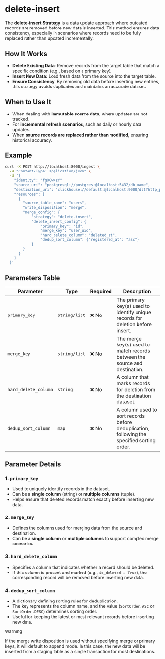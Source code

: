# delete-insert
The **delete-insert Strategy** is a data update approach where outdated records are removed before new data is inserted. This method ensures data consistency, especially in scenarios where records need to be fully replaced rather than updated incrementally.

## How It Works
- **Delete Existing Data:** Remove records from the target table that match a specific condition (e.g., based on a primary key).
- **Insert New Data:** Load fresh data from the source into the target table.
- **Ensure Consistency:** By removing old data before inserting new entries, this strategy avoids duplicates and maintains an accurate dataset.

## When to Use It
- When dealing with **immutable source data**, where updates are not tracked.
- For **incremental refresh scenarios**, such as daily or hourly data updates.
- When **source records are replaced rather than modified**, ensuring historical accuracy.


## Example
```sh
curl -X POST http://localhost:8000/ingest \
  -H "Content-Type: application/json" \
  -d '{
    "identity": "fgXOw4zY"
    "source_uri": "postgresql://postgres:@localhost:5432/db_name",
    "destination_uri": "clickhouse://default:@localhost:9000/dlt?http_port=8123&secure=0",
    "resources": [
      {
        "source_table_name": "users",
        "write_disposition": "merge",
        "merge_config": {
            "strategy": "delete-insert",
            "delete_insert_config": {
                "primary_key": "id",
                "merge_key": "user_uid",
                "hard_delete_column": "deleted_at",
                "dedup_sort_column": {"registered_at": "asc"}
            }
        }
      }
    ]
  }'
```
## Parameters Table

| Parameter            | Type                                      | Required | Description |
|----------------------|-----------------------------------------|----------|-------------|
| `primary_key`       | `string/list` | ❌ No  | The primary key(s) used to identify unique records for deletion before insert. |
| `merge_key`        | `string/list` | ❌ No  | The merge key(s) used to match records between the source and destination. |
| `hard_delete_column` | `string`                         | ❌ No  | A column that marks records for deletion from the destination dataset. |
| `dedup_sort_column` | `map`        | ❌ No  | A column used to sort records before deduplication, following the specified sorting order. |

## Parameter Details

### 1. `primary_key`
- Used to uniquely identify records in the dataset.
- Can be a **single column** (string) or **multiple columns** (tuple).
- Helps ensure that deleted records match exactly before inserting new data.

### 2. `merge_key`
- Defines the columns used for merging data from the source and destination.
- Can be a **single column** or **multiple columns** to support complex merge scenarios.

### 3. `hard_delete_column`
- Specifies a column that indicates whether a record should be deleted.
- If this column is present and marked (e.g., `is_deleted = True`), the corresponding record will be removed before inserting new data.

### 4. `dedup_sort_column`
- A dictionary defining sorting rules for deduplication.
- The key represents the column name, and the value (`SortOrder.ASC` or `SortOrder.DESC`) determines sorting order.
- Useful for keeping the latest or most relevant records before inserting new data.

> [!WARNING]
> If the merge write disposition is used without specifying merge or primary keys, it will default to append mode. In this case, the new data will be inserted from a staging table as a single transaction for most destinations.
